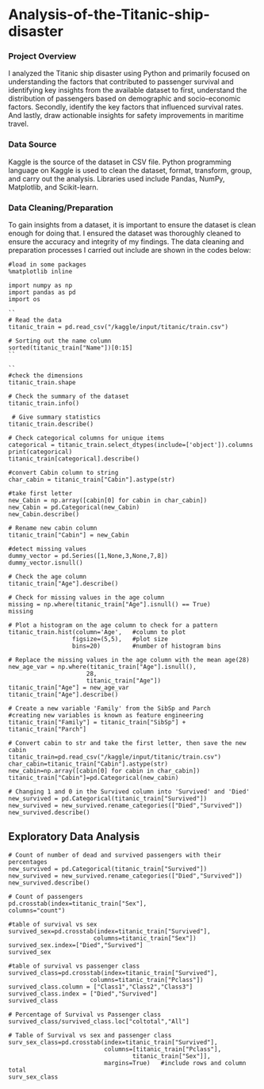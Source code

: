 # Analysis-of-the-Titanic-ship-disaster

### Project Overview

I analyzed the Titanic ship disaster using Python and primarily focused on understanding the factors that contributed to passenger survival and identifying key insights from the available dataset to first, understand the distribution of passengers based on demographic and socio-economic factors. Secondly, identify the key factors that influenced survival rates. And lastly, draw actionable insights for safety improvements in maritime travel.

### Data Source

Kaggle is the source of the dataset in CSV file. Python programming language on Kaggle is used to clean the dataset, format, transform, group, and carry out the analysis. Libraries used include Pandas, NumPy, Matplotlib, and Scikit-learn.

### Data Cleaning/Preparation

To gain insights from a dataset, it is important to ensure the dataset is clean enough for doing that. I ensured the dataset was thoroughly cleaned to ensure the accuracy and integrity of my findings. The data cleaning and preparation processes I carried out include are shown in the codes below:

 ```
#load in some packages
%matplotlib inline

import numpy as np
import pandas as pd
import os

``
# Read the data
titanic_train = pd.read_csv("/kaggle/input/titanic/train.csv")
```

```
# Sorting out the name column
sorted(titanic_train["Name"])[0:15]
``

``
#check the dimensions
titanic_train.shape           

# Check the summary of the dataset
titanic_train.info()

 # Give summary statistics
titanic_train.describe()

# Check categorical columns for unique items
categorical = titanic_train.select_dtypes(include=['object']).columns
print(categorical)
titanic_train[categorical].describe()

#convert Cabin column to string
char_cabin = titanic_train["Cabin"].astype(str)             

#take first letter
new_Cabin = np.array([cabin[0] for cabin in char_cabin])    
new_Cabin = pd.Categorical(new_Cabin)
new_Cabin.describe()

# Rename new cabin column
titanic_train["Cabin"] = new_Cabin

#detect missing values
dummy_vector = pd.Series([1,None,3,None,7,8])
dummy_vector.isnull()

# Check the age column
titanic_train["Age"].describe()

# Check for missing values in the age column
missing = np.where(titanic_train["Age"].isnull() == True)
missing

# Plot a histogram on the age column to check for a pattern
titanic_train.hist(column='Age',   #column to plot
                  figsize=(5,5),   #plot size
                  bins=20)         #number of histogram bins

# Replace the missing values in the age column with the mean age(28)
new_age_var = np.where(titanic_train["Age"].isnull(),   
                      28,                              
                      titanic_train["Age"])             
titanic_train["Age"] = new_age_var
titanic_train["Age"].describe()

# Create a new variable 'Family' from the SibSp and Parch
#creating new variables is known as feature engineering
titanic_train["Family"] = titanic_train["SibSp"] + titanic_train["Parch"]

# Convert cabin to str and take the first letter, then save the new cabin
titanic_train=pd.read_csv("/kaggle/input/titanic/train.csv")  
char_cabin=titanic_train["Cabin"].astype(str)      
new_cabin=np.array([cabin[0] for cabin in char_cabin])  
titanic_train["Cabin"]=pd.Categorical(new_cabin)

# Changing 1 and 0 in the Survived column into 'Survived' and 'Died'
new_survived = pd.Categorical(titanic_train["Survived"])
new_survived = new_survived.rename_categories(["Died","Survived"])
new_survived.describe()
```

## Exploratory Data Analysis

```
# Count of number of dead and survived passengers with their percentages
new_survived = pd.Categorical(titanic_train["Survived"])
new_survived = new_survived.rename_categories(["Died","Survived"])
new_survived.describe()

# Count of passengers
pd.crosstab(index=titanic_train["Sex"],
columns="count")

#table of survival vs sex
survived_sex=pd.crosstab(index=titanic_train["Survived"],
                        columns=titanic_train["Sex"])
survived_sex.index=["Died","Survived"]
survived_sex

#table of survival vs passenger class
survived_class=pd.crosstab(index=titanic_train["Survived"],
                       columns=titanic_train["Pclass"])
survived_class.column = ["Class1","Class2","Class3"]
survived_class.index = ["Died","Survived"]
survived_class

# Percentage of Survival vs Passenger class
survived_class/survived_class.loc["coltotal","All"]

# Table of Survival vs sex and passenger class
surv_sex_class=pd.crosstab(index=titanic_train["Survived"],
                           columns=[titanic_train["Pclass"],
                                   titanic_train["Sex"]],
                           margins=True)   #include rows and column total
surv_sex_class







